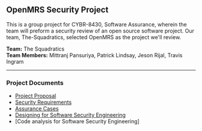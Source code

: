 ## OpenMRS Security Project

This is a group project for CYBR-8430, Software Assurance, wherein the team will preform a security review of an open source software project.  Our team, The-Squadratics, selected OpenMRS as the project we'll review.

__Team:__ The Squadratics  
__Team Members:__ Mittranj Pansuriya, Patrick Lindsay, Jeson Rijal, Travis Ingram

---

### Project Documents

* [Project Proposal](https://github.com/The-Squadratics/openMRS_security_project/blob/master/Project_proposal.md)
* [Security Requirements](https://github.com/The-Squadratics/openMRS_security_project/blob/master/Requirements.md)
* [Assurance Cases](https://github.com/The-Squadratics/openMRS_security_project/blob/master/Assurance_Cases.md)
* [Designing for Software Security Engineering](https://github.com/The-Squadratics/openMRS_security_project/blob/master/Designing%20for%20SSE.md)
* [Code analysis for Software Security Engineering]
